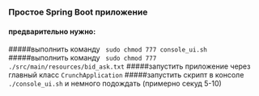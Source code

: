 ### Простое Spring Boot приложение
#### предварительно нужно:
#####выполнить команду ``` sudo chmod 777 console_ui.sh```
#####выполнить команду ``` sudo chmod 777 ./src/main/resources/bid_ask.txt```
#####запустить приложение через главный класс ```СrunchApplication```
#####запустить скрипт в консоле ```./console_ui.sh``` и немного подождать (примерно секуд 5-10)

